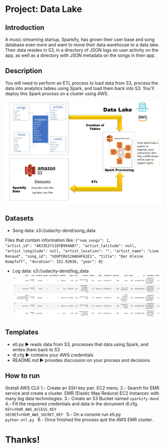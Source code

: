 # Project: Data Lake

## Introduction

A music streaming startup, Sparkify, has grown their user base and song database even more and want to move their data warehouse to a data lake. Their data resides in S3, in a directory of JSON logs on user activity on the app, as well as a directory with JSON metadata on the songs in their app.

## Description 

You will need to perform an ETL process to load data from S3, process the data into analytics tables using Spark, and load them back into S3. You'll deploy this Spark process on a cluster using AWS.

![Image](../Images/Data_Lakes.jpg)

## Datasets

* Song data: s3://udacity-dend/song_data

Files that contain information like:
<code>{"num_songs": 1, "artist_id": "ARJIE2Y1187B994AB7", "artist_latitude": null, "artist_longitude": null, "artist_location": "", "artist_name": "Line Renaud", "song_id": "SOUPIRU12A6D4FA1E1", "title": "Der Kleine Dompfaff", "duration": 152.92036, "year": 0}</code>

* Log data: s3://udacity-dend/log_data
![Image](../Images/log-data.png)

## Templates

* etl.py ► reads data from S3, processes that data using Spark, and writes them back to S3
* dl.cfg ► contains your AWS credentials
* README.md ► provides discussion on your process and decisions
 

 ## How to run
 
 (Install AWS CLI)
 1.- Create an SSH key pair.
 EC2 menu.
 2.- Search for EMR service and create a cluster.
 EMR (Elastic Map Reduce) EC2 instancec with many big data technologies.
 3.- Create an S3 Bucket named <code>sparkify-dend</code> 
 4.- Fill the requiered credentials and data in the document dl.cfg. 
<code>
KEY=YOUR_AWS_ACCESS_KEY
SECRET=YOUR_AWS_SECRET_KEY
</code>
 5.- On a console run etl.py
<code>
python etl.py
</code>
 6.- Once finished the process quit the AWS EMR cluster.

 # Thanks!